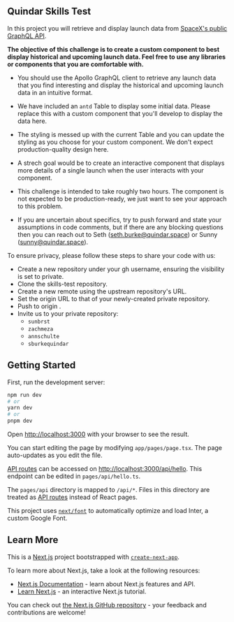 ## Quindar Skills Test

In this project you will retrieve and display launch data from [SpaceX's public GraphQL API](https://studio.apollographql.com/public/SpaceX-pxxbxen/variant/current/explorer?explorerURLState=N4IgJg9gxgrgtgUwHYBcQC4QEcYIE4CeABADICGMSUAFggM5HAA6SRRANhVbQ8620TAIUZAJbs6LAUVFgpAuKLp1REJAH1Z8touWqNSMonkBfFiZAmgA). 

**The objective of this challenge is to create a custom component to best display historical and upcoming launch data. Feel free to use any libraries or components that you are comfortable with.**

- You should use the Apollo GraphQL client to retrieve any launch data that you find interesting and display the historical and upcoming launch data in an intuitive format.

- We have included an `antd` Table to display some initial data. Please replace this with a custom component that you'll develop to display the data here.

- The styling is messed up with the current Table and you can update the styling as you choose for your custom component. We don't expect production-quality design here. 

- A strech goal would be to create an interactive component that displays more details of a single launch when the user interacts with your component.

- This challenge is intended to take roughly two hours. The component is not expected to be production-ready, we just want to see your approach to this problem. 

- If you are uncertain about specifics, try to push forward and state your assumptions in code comments, but if there are any blocking questions then you can reach out to Seth (seth.burke@quindar.space) or Sunny (sunny@quindar.space).

To ensure privacy, please follow these steps to share your code with us:
- Create a new repository under your gh username, ensuring the visibility is set to private.
- Clone the skills-test repository.
- Create a new remote using the upstream repository's URL.
- Set the origin URL to that of your newly-created private repository.
- Push to origin .
- Invite us to your private repository: 
  - `sunbrst` 
  - `zachmeza` 
  - `annschulte`
  - `sburkequindar`

## Getting Started

First, run the development server:

```bash
npm run dev
# or
yarn dev
# or
pnpm dev
```

Open [http://localhost:3000](http://localhost:3000) with your browser to see the result.

You can start editing the page by modifying `app/pages/page.tsx`. The page auto-updates as you edit the file.

[API routes](https://nextjs.org/docs/api-routes/introduction) can be accessed on [http://localhost:3000/api/hello](http://localhost:3000/api/hello). This endpoint can be edited in `pages/api/hello.ts`.

The `pages/api` directory is mapped to `/api/*`. Files in this directory are treated as [API routes](https://nextjs.org/docs/api-routes/introduction) instead of React pages.

This project uses [`next/font`](https://nextjs.org/docs/basic-features/font-optimization) to automatically optimize and load Inter, a custom Google Font.


## Learn More

This is a [Next.js](https://nextjs.org/) project bootstrapped with [`create-next-app`](https://github.com/vercel/next.js/tree/canary/packages/create-next-app).

To learn more about Next.js, take a look at the following resources:

- [Next.js Documentation](https://nextjs.org/docs) - learn about Next.js features and API.
- [Learn Next.js](https://nextjs.org/learn) - an interactive Next.js tutorial.

You can check out [the Next.js GitHub repository](https://github.com/vercel/next.js/) - your feedback and contributions are welcome!
